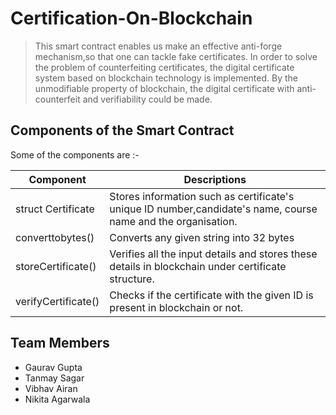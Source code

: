 # Certification-On-Blockchain
>This smart contract enables us make an effective anti-forge mechanism,so that one can tackle fake certificates. In order to solve the problem of counterfeiting certificates, the digital certificate system based on blockchain technology is implemented. By the unmodifiable property of blockchain, the digital certificate with anti-counterfeit and verifiability could be made. 

## Components of the Smart Contract

Some of the components are :-

| Component| Descriptions |
| ----------- | ----------- |
| struct Certificate | Stores information such as certificate's  unique ID number,candidate's name, course name and the organisation. |
| converttobytes() | Converts any given string into 32 bytes |
| storeCertificate() | Verifies all the input details and stores these details in blockchain under certificate structure. |
| verifyCertificate() | Checks if the certificate with the given ID is present in blockchain or not. |

## Team Members

* Gaurav Gupta
* Tanmay Sagar
* Vibhav Airan
* Nikita Agarwala
